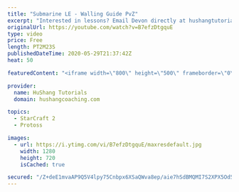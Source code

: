 ```yaml
---
title: "Submarine LE - Walling Guide PvZ"
excerpt: "Interested in lessons? Email Devon directly at hushangtutorials@outlook.com ------------------------------------------------------------------------------------------------------- Want to support HuShang Tutorials directly? Patreon is a website where you can contribute a monthly donation that will help"
originalUrl: https://youtube.com/watch?v=B7efzDtgquE
type: video
price: Free
length: PT2M23S
publishedDateTime: 2020-05-29T21:37:42Z
heat: 50

featuredContent: "<iframe width=\"800\" height=\"500\" frameborder=\"0\" src=\"https://www.youtube.com/embed/B7efzDtgquE\" allow=\"accelerometer; autoplay; encrypted-media; gyroscope; picture-in-picture\" allowfullscreen></iframe>"

provider:
  name: HuShang Tutorials
  domain: hushangcoaching.com

topics:
  - StarCraft 2
  - Protoss

images:
  - url: https://i.ytimg.com/vi/B7efzDtgquE/maxresdefault.jpg
    width: 1280
    height: 720
    isCached: true

secured: "/Z+deE1mvaAP9Q5V4lpy75Cnbpx6XSaQWva8ep/aie7hSdBMQMI7S2XPX5Od5iuVzTqQlP/XY6KTZWqT1El7k9Di9+f3+6yjlblHBYcgq8YBpDGrrrj7FmmJ4pHekYfAiSz4nB9vWYYnl7LzmzwWJOCGEHlnyKmK2UJqASHpjzDMV+wHhopvi+BZarQd6oXHVeuDI+pEtJIuwz6JBEjBqWnzaXuqwp/Wi30PevKWLmsSzZgJQYaVgtu+Z4fU9b9JnYzlpUXfcSa0gkmsOmbFKQqbaizEuhZvgYIad4cv/Czm1460FZnDI4XYIS4qZnZOyuywi2JlqgdOITln7U3ftXGKQlnmYMqKqAOXs8KK6sgG+LAjhlUL2np601Iy9rJxsZgrO2dGoSC8MGNkCm+E7bcS3rEGB+AWRQRYwkjsv/Q=;ox/z1O1MyzyQ+aElJXBBiA=="
---
```


